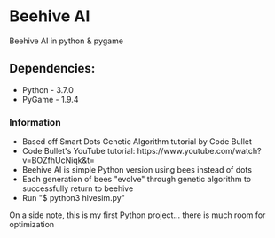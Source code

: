 # Beehive AI
Beehive AI in python &amp; pygame
<h2>Dependencies:</h2>
<ul>
	<li> Python - 3.7.0 </li>
	<li> PyGame - 1.9.4 </li>
</ul>
<h3>Information</h3>
<ul>
	<li> Based off Smart Dots Genetic Algorithm tutorial by Code Bullet </li>
	<li> Code Bullet's YouTube tutorial: https://www.youtube.com/watch?v=BOZfhUcNiqk&t= </li>
	<li> Beehive AI is simple Python version using bees instead of dots </li>
	<li> Each generation of bees "evolve" through genetic algorithm to successfully return to beehive </li>
	<li> Run "$ python3 hivesim.py"
</ul>

On a side note, this is my first Python project... there is much room for optimization
